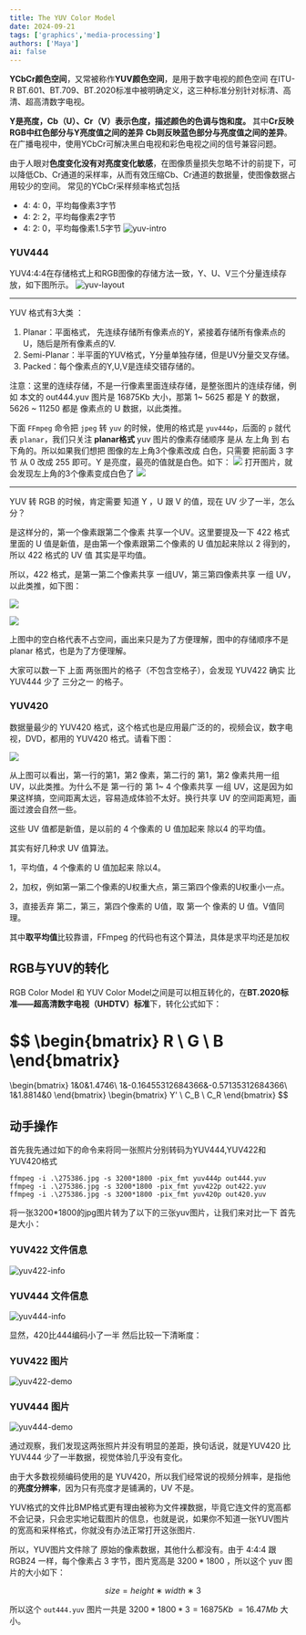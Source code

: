 ```yaml
---
title: The YUV Color Model
date: 2024-09-21
tags: ['graphics','media-processing']
authors: ['Maya']
ai: false
---
```


**YCbCr颜色空间**，又常被称作**YUV颜色空间**，是用于数字电视的颜色空间
在ITU-R BT.601、BT.709、BT.2020标准中被明确定义，这三种标准分别针对标清、高清、超高清数字电视。

**Y是亮度，Cb（U）、Cr（V）表示色度，描述颜色的色调与饱和度。**
其中**Cr反映RGB中红色部分与Y亮度值之间的差异**
**Cb则反映蓝色部分与亮度值之间的差异**。
在广播电视中，使用YCbCr可解决黑白电视和彩色电视之间的信号兼容问题。

由于人眼对**色度变化没有对亮度变化敏感**，在图像质量损失忽略不计的前提下，可以降低Cb、Cr通道的采样率，从而有效压缩Cb、Cr通道的数据量，使图像数据占用较少的空间。
常见的YCbCr采样频率格式包括
- 4: 4: 0，平均每像素3字节
- 4: 2: 2，平均每像素2字节
- 4: 2: 0，平均每像素1.5字节
![yuv-intro](/media-processing/yuv-intro.png)
### YUV444

YUV4:4:4在存储格式上和RGB图像的存储方法一致，Y、U、V三个分量连续存放，如下图所示。
![yuv-layout](/media-processing/yuv-layout.png)


---

YUV 格式有3大类 ：

1. Planar：平面格式， 先连续存储所有像素点的Y，紧接着存储所有像素点的U，随后是所有像素点的V.
2. Semi-Planar：半平面的YUV格式，Y分量单独存储，但是UV分量交叉存储。
3. Packed：每个像素点的Y,U,V是连续交错存储的。

注意：这里的连续存储，不是一行像素里面连续存储，是整张图片的连续存储，例如 本文的 out444.yuv 图片是 16875Kb 大小，那第 1~ 5625 都是 Y 的数据， 5626 ~ 11250 都是 像素点的 U 数据，以此类推。

下面 `FFmpeg` 命令把 `jpeg` 转 `yuv` 的时候，使用的格式是 `yuv444p`，后面的 `p` 就代表 `planar`，我们只关注 **planar格式**
yuv 图片的像素存储顺序 是从 左上角 到 右下角的。所以如果我们想把 图像的左上角3个像素改成 白色，只需要 把前面 3 字节 从 0 改成 255 即可。Y 是亮度，最亮的值就是白色。如下：
![](/media-processing/yuv-edit.png)
打开图片，就会发现左上角的3个像素变成白色了
![](/media-processing/yuv-edit-demo.png)

---


YUV 转 RGB 的时候，肯定需要 知道 Y ，U 跟 V 的值，现在 UV 少了一半，怎么分？

是这样分的，第一个像素跟第二个像素 共享一个UV。这里要提及一下 422 格式里面的 U 值是新值，是由第一个像素跟第二个像素的 U 值加起来除以 2 得到的，所以 422 格式的 UV 值 其实是平均值。

所以，422 格式，是第一第二个像素共享 一组UV，第三第四像素共享 一组 UV，以此类推，如下图：

![](https://ffmpeg.xianwaizhiyin.net/base-knowledge/raw-yuv-data/raw-yuv-data-1-8.png)

![](https://ffmpeg.xianwaizhiyin.net/base-knowledge/raw-yuv-data/raw-yuv-data-1-9.png)

上图中的空白格代表不占空间，画出来只是为了方便理解，图中的存储顺序不是 planar 格式，也是为了方便理解。

大家可以数一下 上面 两张图片的格子（不包含空格子），会发现 YUV422 确实 比 YUV444 少了 三分之一 的格子。
### YUV420
数据量最少的 YUV420 格式，这个格式也是应用最广泛的的，视频会议，数字电视，DVD，都用的 YUV420 格式。请看下图：

![](https://ffmpeg.xianwaizhiyin.net/base-knowledge/raw-yuv-data/raw-yuv-data-1-10.png)

从上图可以看出，第一行的第1，第2 像素，第二行的 第1，第2 像素共用一组 UV，以此类推。为什么不是 第一行的 第 1~ 4 个像素共享 一组 UV，这是因为如果这样搞，空间距离太远，容易造成体验不太好。换行共享 UV 的空间距离短，画面过渡会自然一些。

这些 UV 值都是新值，是以前的 4 个像素的 U 值加起来 除以4 的平均值。

其实有好几种求 UV 值算法。

1，平均值，4 个像素的 U 值加起来 除以4。

2，加权，例如第一第二个像素的U权重大点，第三第四个像素的U权重小一点。

3，直接丢弃 第二，第三，第四个像素的 U值，取 第一个 像素的 U 值。V值同理。

其中**取平均值**比较靠谱，FFmpeg 的代码也有这个算法，具体是求平均还是加权


## RGB与YUV的转化

RGB Color Model 和 YUV Color Model之间是可以相互转化的，在**BT.2020标准——超高清数字电视（UHDTV）标准**下，转化公式如下：

$$
\begin{bmatrix}
R \\
G \\
B
\end{bmatrix}
=
\begin{bmatrix}
1&0&1.4746\\
1&-0.16455312684366&-0.57135312684366\\
1&1.8814&0
\end{bmatrix}
\begin{bmatrix}
Y' \\
C_B \\
C_R
\end{bmatrix}
$$
## 动手操作
首先我先通过如下的命令来将同一张照片分别转码为YUV444,YUV422和YUV420格式
```
ffmpeg -i .\275386.jpg -s 3200*1800 -pix_fmt yuv444p out444.yuv
ffmpeg -i .\275386.jpg -s 3200*1800 -pix_fmt yuv422p out422.yuv
ffmpeg -i .\275386.jpg -s 3200*1800 -pix_fmt yuv420p out420.yuv
```

将一张3200\*1800的jpg图片转为了以下的三张yuv图片，让我们来对比一下
首先是大小：
### YUV422 文件信息
![yuv422-info](/media-processing/yuv422-info.png)
### YUV444 文件信息

![yuv444-info](/media-processing/yuv444-info.png)

显然，420比444编码小了一半
然后比较一下清晰度：
### YUV422 图片
![yuv422-demo](/media-processing/yuv422-demo.png)
### YUV444 图片
![yuv444-demo](/media-processing/yuv444-demo.png)

通过观察，我们发现这两张照片并没有明显的差距，换句话说，就是YUV420 比 YUV444 少了一半数据，视觉体验几乎没有变化。

由于大多数视频编码使用的是 YUV420，所以我们经常说的视频分辨率，是指他的**亮度分辨率**，因为只有亮度才是铺满的，UV 不是。

YUV格式的文件比BMP格式更有理由被称为文件裸数据，毕竟它连文件的宽高都不会记录，只会忠实地记载图片的信息，也就是说，如果你不知道一张YUV图片的宽高和采样格式，你就没有办法正常打开这张图片.

所以，YUV图片文件除了 原始的像素数据，其他什么都没有。由于 4:4:4 跟 RGB24 一样，每个像素占 3 字节，图片宽高是 $3200*1800$ ，所以这个 yuv 图片的大小如下：

$$
size=height∗width∗3
$$

所以这个 `out444.yuv` 图片一共是 $3200*1800*3=16875Kb~=16.47Mb$ 大小。

